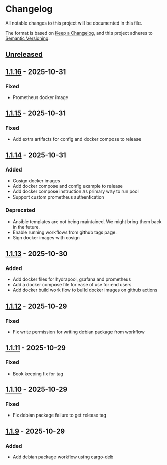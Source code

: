 # Changelog

All notable changes to this project will be documented in this file.

The format is based on [Keep a Changelog](https://keepachangelog.com/en/1.1.0/),
and this project adheres to [Semantic Versioning](https://semver.org/spec/v2.0.0.html).

## [Unreleased]

## [1.1.16] - 2025-10-31

### Fixed

- Prometheus docker image

## [1.1.15] - 2025-10-31

### Fixed

- Add extra artifacts for config and docker compose to release

## [1.1.14] - 2025-10-31

### Added

- Cosign docker images
- Add docker compose and config example to release
- Add docker compose instruction as primary way to run pool
- Support custom prometheus authentication

### Deprecated

- Ansible templates are not being maintained. We might bring them back
  in the future.
- Enable running workflows from github tags page.
- Sign docker images with cosign

## [1.1.13] - 2025-10-30

### Added

- Add docker files for hydrapool, grafana and prometheus
- Add a docker compose file for ease of use for end users
- Add docker build work flow to build docker images on github actions

## [1.1.12] - 2025-10-29

### Fixed

- Fix write permission for writing debian package from workflow

## [1.1.11] - 2025-10-29

### Fixed

- Book keeping fix for tag

## [1.1.10] - 2025-10-29

### Fixed

- Fix debian package failure to get release tag

## [1.1.9] - 2025-10-29

### Added

- Add debian package workflow using cargo-deb

[unreleased]: https://github.com/256-foundation/Hydra-Pool/compare/v1.1.16...HEAD
[1.1.16]: https://github.com/256-foundation/Hydra-Pool/compare/v1.1.15...v1.1.16
[1.1.15]: https://github.com/256-foundation/Hydra-Pool/compare/v1.1.14...v1.1.15
[1.1.14]: https://github.com/256-foundation/Hydra-Pool/compare/v1.1.13...v1.1.14
[1.1.13]: https://github.com/256-foundation/Hydra-Pool/compare/v1.1.12...v1.1.13
[1.1.12]: https://github.com/256-foundation/Hydra-Pool/compare/v1.1.11...v1.1.12
[1.1.11]: https://github.com/256-foundation/Hydra-Pool/compare/v1.1.10...v1.1.11
[1.1.10]: https://github.com/256-foundation/Hydra-Pool/compare/v1.1.9...v1.1.10
[1.1.9]: https://github.com/256-foundation/Hydra-Pool/compare/v1.1.8...v1.1.9

